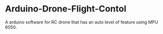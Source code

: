 # Arduino-Drone-Flight-Contol
A arduino software for RC drone that has an auto level of feature using MPU 6050.
